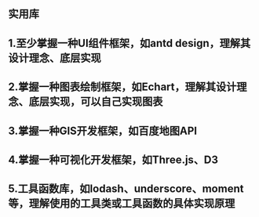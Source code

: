 ## 实用库


## 1.至少掌握一种UI组件框架，如antd design，理解其设计理念、底层实现


## 2.掌握一种图表绘制框架，如Echart，理解其设计理念、底层实现，可以自己实现图表


## 3.掌握一种GIS开发框架，如百度地图API


## 4.掌握一种可视化开发框架，如Three.js、D3


## 5.工具函数库，如lodash、underscore、moment等，理解使用的工具类或工具函数的具体实现原理
